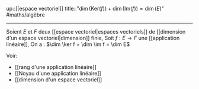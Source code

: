 up::[[espace vectoriel]]
title::"$\dim(\mathrm{Ker}(f)) + \dim(\mathrm{Im}(f)) = \dim(E)$"
#maths/algèbre 

----
Soient $E$ et $F$ deux [[espace vectoriel|espaces vectoriels]] de [[dimension d'un espace vectoriel|dimension]] finie,
Soit $f: E\rightarrow F$ une [[application linéaire]],
On a :
$\dim \ker f + \dim \im f = \dim E$


Voir:
 - [[rang d'une application linéaire]]
 - [[Noyau d'une application linéaire]]
 - [[dimension d'un espace vectoriel]]

